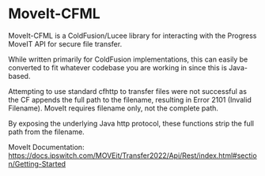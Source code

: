 # MoveIt-CFML
MoveIt-CFML is a ColdFusion/Lucee library for interacting with the Progress MoveIT API for secure file transfer. 

While written primarily for ColdFusion implementations, this can easily be converted to fit whatever codebase you are working in since this is Java-based.

Attempting to use standard cfhttp to transfer files were not successful as the CF appends the full path to the filename, resulting in Error 2101 (Invalid Filename). MoveIt requires filename only, not the complete path.

By exposing the underlying Java http protocol, these functions strip the full path from the filename.

MoveIt Documentation: https://docs.ipswitch.com/MOVEit/Transfer2022/Api/Rest/index.html#section/Getting-Started
